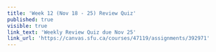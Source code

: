 ```yaml
---
title: 'Week 12 (Nov 18 - 25) Review Quiz'
published: true
visible: true
link_text: 'Weekly Review Quiz due Nov 25'
link_url: 'https://canvas.sfu.ca/courses/47119/assignments/392971'
---
```

